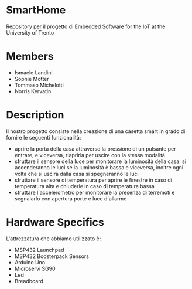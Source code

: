 # SmartHome
Repository per il progetto di Embedded Software for the IoT at the University of Trento

# Members
- Ismaele Landini
- Sophie Motter
- Tommaso Michelotti
- Norris Kervatin

# Description
Il nostro progetto consiste nella creazione di una casetta smart in grado di fornire le seguenti funzionalità:
- aprire la porta della casa attraverso la pressione di un pulsante per entrare, e viceversa, riaprirla per uscire con la stessa modalità
- sfruttare il sensore della luce per monitorare la luminosità della casa: si accenderanno le luci se la luminosità è bassa e viceversa, inoltre ogni volta che si uscirà dalla casa si spegneranno le luci
- sfruttare il sensore di temperatura per aprire le finestre in caso di temperatura alta e chiuderle in caso di temperatura bassa
- sfruttare l'accelerometro per monitorare la presenza di terremoti e segnalarlo con apertura porte e luce d'allarme

# Hardware Specifics
L'attrezzatura che abbiamo utilizzato è:
- MSP432 Launchpad
- MSP432 Boosterpack Sensors
- Arduino Uno
- Microservi SG90
- Led
- Breadboard
